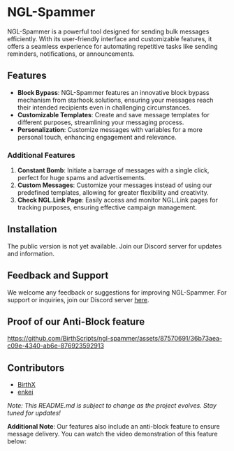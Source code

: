# NGL-Spammer

NGL-Spammer is a powerful tool designed for sending bulk messages efficiently. With its user-friendly interface and customizable features, it offers a seamless experience for automating repetitive tasks like sending reminders, notifications, or announcements.

## Features

- **Block Bypass**: NGL-Spammer features an innovative block bypass mechanism from starhook.solutions, ensuring your messages reach their intended recipients even in challenging circumstances.
- **Customizable Templates**: Create and save message templates for different purposes, streamlining your messaging process.
- **Personalization**: Customize messages with variables for a more personal touch, enhancing engagement and relevance.

### Additional Features

1. **Constant Bomb**: Initiate a barrage of messages with a single click, perfect for huge spams and advertisements.
2. **Custom Messages**: Customize your messages instead of using our predefined templates, allowing for greater flexibility and creativity.
3. **Check NGL.Link Page**: Easily access and monitor NGL.Link pages for tracking purposes, ensuring effective campaign management.

## Installation

The public version is not yet available. Join our Discord server for updates and information.

## Feedback and Support

We welcome any feedback or suggestions for improving NGL-Spammer. For support or inquiries, join our Discord server [here](https://discord.gg/Kpmw5fAmcb).

## Proof of our Anti-Block feature

https://github.com/BirthScripts/ngl-spammer/assets/87570691/36b73aea-c09e-4340-ab6e-876923592913

## Contributors

- [BirthX](https://github.com/BirthScripts)
- [enkei](https://e-z.bio/lmfao)

*Note: This README.md is subject to change as the project evolves. Stay tuned for updates!*

**Additional Note**: Our features also include an anti-block feature to ensure message delivery. You can watch the video demonstration of this feature below:
